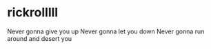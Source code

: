 # rickrolllll
Never gonna give you up
Never gonna let you down
Never gonna run around and desert you
